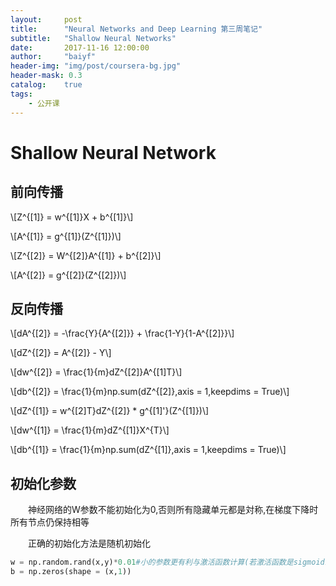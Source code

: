 ```yaml
---
layout:     post
title:      "Neural Networks and Deep Learning 第三周笔记"
subtitle:   "Shallow Neural Networks"
date:       2017-11-16 12:00:00
author:     "baiyf"
header-img: "img/post/coursera-bg.jpg"
header-mask: 0.3
catalog:    true
tags:
    - 公开课
---
```


# Shallow Neural Network

## 前向传播

\\[Z^{[1]} = w^{[1]}X + b^{[1]}\\]

\\[A^{[1]} = g^{[1]}(Z^{[1]})\\]

\\[Z^{[2]} = W^{[2]}A^{[1]} + b^{[2]}\\]

\\[A^{[2]} = g^{[2]}(Z^{[2]})\\]

## 反向传播

\\[dA^{[2]} = -\frac{Y}{A^{[2]}} + \frac{1-Y}{1-A^{[2]}}\\]

\\[dZ^{[2]} = A^{[2]} - Y\\]

\\[dw^{[2]} = \frac{1}{m}dZ^{[2]}A^{[1]T}\\]

\\[db^{[2]} = \frac{1}{m}np.sum(dZ^{[2]},axis = 1,keepdims = True)\\]

\\[dZ^{[1]} = w^{[2]T}dZ^{[2]} * g^{[1]'}(Z^{[1]})​\\]

\\[dw^{[1]} = \frac{1}{m}dZ^{[1]}X^{T}\\]

\\[db^{[1]} = \frac{1}{m}np.sum(dZ^{[1]},axis = 1,keepdims = True)\\]

## 初始化参数

　　神经网络的W参数不能初始化为0,否则所有隐藏单元都是対称,在梯度下降时所有节点仍保持相等

　　正确的初始化方法是随机初始化

```python
w = np.random.rand(x,y)*0.01#小的参数更有利与激活函数计算(若激活函数是sigmoid或tanh)
b = np.zeros(shape = (x,1))
```

